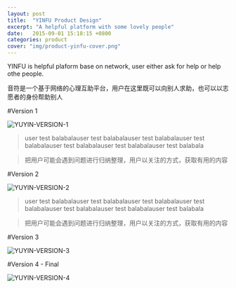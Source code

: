 ```yaml
---
layout: post
title:  "YINFU Product Design"
excerpt: "A helpful platform with some lovely people"
date:   2015-09-01 15:18:15 +0800
categories: product
cover: "img/product-yinfu-cover.png"
---
```


YINFU is helpful plaform base on network, user either ask for help or help othe people.

音符是一个基于网络的心理互助平台，用户在这里既可以向别人求助，也可以以志愿者的身份帮助别人

#Version 1

![YUYIN-VERSION-1](/img/product-yinfu-v1.png)

> user test balabalauser test balabalauser test balabalauser test balabalauser test balabalauser test balabalauser test balabala

> 把用户可能会遇到问题进行归纳整理，用户以关注的方式，获取有用的内容

#Version 2

![YUYIN-VERSION-2](/img/product-yinfu-v2.png)

> user test balabalauser test balabalauser test balabalauser test balabalauser test balabalauser test balabalauser test balabala

> 把用户可能会遇到问题进行归纳整理，用户以关注的方式，获取有用的内容

#Version 3

![YUYIN-VERSION-3](/img/product-yinfu-v3.png)

#Version 4 - Final

![YUYIN-VERSION-4](/img/product-yinfu-v4.png)